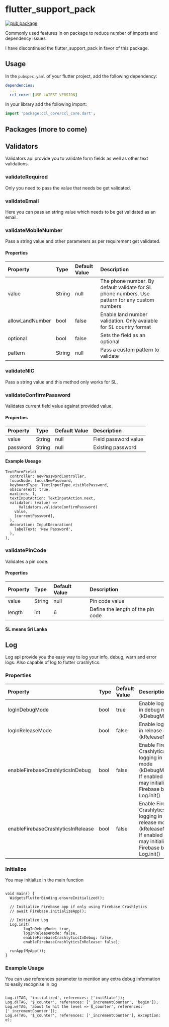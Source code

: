 # flutter_support_pack

[![pub package](https://img.shields.io/pub/v/ccl_core.svg)](https://pub.dartlang.org/packages/ccl_core)

Commonly used features in on package to reduce number of imports and dependency issues

I have discontinued the flutter_support_pack in favor of this package.

## Usage

In the `pubspec.yaml` of your flutter project, add the following dependency:

```yaml
dependencies:
  ...
  ccl_core: [USE LATEST VERSION]
```

In your library add the following import:

```dart
import 'package:ccl_core/ccl_core.dart';
```

## Packages (more to come)

## Validators

Validators api provide you to validate form fields as well as other text validations.

### validateRequired

Only you need to pass the value that needs be get validated.

### validateEmail

Here you can pass an string value which needs to be get validated as an email.

### validateMobileNumber

Pass a string value and other parameters as per requirement get validated.

#### Properties

| Property        | Type   | Default Value | Description                                                                                    |
|:----------------|:-------|:--------------|:-----------------------------------------------------------------------------------------------|
| value           | String | null          | The phone number. By default validate for SL phone numbers. Use pattern for any custom numbers |
| allowLandNumber | bool   | false         | Enable land number validation. Only avaiable for SL country format                             |
| optional        | bool   | false         | Sets the field as an optional                                                                  |
| pattern         | String | null          | Pass a custom pattern to validate                                                              |

### validateNIC

Pass a string value and this method only works for SL.

### validateConfirmPassword

Validates current field value against provided value.

#### Properties

| Property | Type   | Default Value | Description          |
|:---------|:-------|:--------------|:---------------------|
| value    | String | null          | Field password value |
| password | String | null          | Existing password    |

#### Example Useage

```
TextFormField(
  controller: newPasswordController,
  focusNode: focusNewPassword,
  keyboardType: TextInputType.visiblePassword,
  obscureText: true,
  maxLines: 1,
  textInputAction: TextInputAction.next,
  validator: (value) =>
      Validators.validateConfirmPassword(
    value,
    [currentPassword],
  ),
  decoration: InputDecoration(
    labelText: 'New Password',
  ),
),
```

### validatePinCode

Validates a pin code.

#### Properties

| Property | Type   | Default Value | Description                       |
|:---------|:-------|:--------------|:----------------------------------|
| value    | String | null          | Pin code value                    |
| length   | int    | 6             | Define the length of the pin code |

#### **SL means Sri Lanka**

## Log

Log api provide you the easy way to log your info, debug, warn and error logs. Also capable of log to flutter crashlytics.

### Properties

| Property                           | Type | Default Value | Description                                                                                                                  |
|:-----------------------------------|:-----|:--------------|:-----------------------------------------------------------------------------------------------------------------------------|
| logInDebugMode                     | bool | true          | Enable logging in debug mode (kDebugMode)                                                                                    |
| logInReleaseMode                   | bool | false         | Enable logging in release mode (kReleaseMode)                                                                                |
| enableFirebaseCrashlyticsInDebug   | bool | false         | Enable Firebase Crashlytics logging in debug mode (kDebugMode). If enabled you may initialize Firebase before Log.init()     |
| enableFirebaseCrashlyticsInRelease | bool | false         | Enable Firebase Crashlytics logging in release mode (kReleaseMode). If enabled you may initialize Firebase before Log.init() |

### Initialize
You may initialize in the main function

```

void main() {
  WidgetsFlutterBinding.ensureInitialized();

  // Initialize Firebase app if only using Firebase Crashlytics
  // await Firebase.initializeApp();

  // Initialize Log
  Log.init(
        logInDebugMode: true,
        logInReleaseMode: false,
        enableFirebaseCrashlyticsInDebug: false,
        enableFirebaseCrashlyticsInRelease: false);

  runApp(MyApp());
}

```

### Example Usage

You can use references parameter to mention any extra debug information to easily recognise in log

```

Log.i(TAG, 'initialized', references: ['initState']);
Log.d(TAG, '$_counter', references: ['_incrementCounter', 'begin']);
Log.w(TAG, 'about to hit the level => $_counter', references: ['_incrementCounter']);
Log.e(TAG, '$_counter', references: ['_incrementCounter'], exception: e);

```

